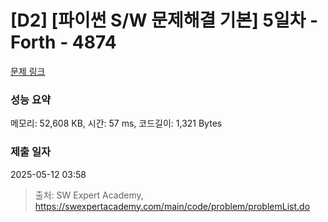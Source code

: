 # [D2] [파이썬 S/W 문제해결 기본] 5일차 - Forth - 4874 

[문제 링크](https://swexpertacademy.com/main/code/problem/problemDetail.do?contestProbId=AWTQc1MKQiIDFAVT) 

### 성능 요약

메모리: 52,608 KB, 시간: 57 ms, 코드길이: 1,321 Bytes

### 제출 일자

2025-05-12 03:58



> 출처: SW Expert Academy, https://swexpertacademy.com/main/code/problem/problemList.do
